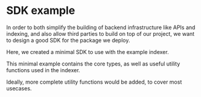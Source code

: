 # SDK example

In order to both simplify the building of backend infrastructure like APIs and
indexing, and also allow third parties to build on top of our project, we want
to design a good SDK for the package we deploy.

Here, we created a minimal SDK to use with the example indexer.

This minimal example contains the core types, as well as useful utility
functions used in the indexer.

Ideally, more complete utility functions would be added, to cover most
usecases.
